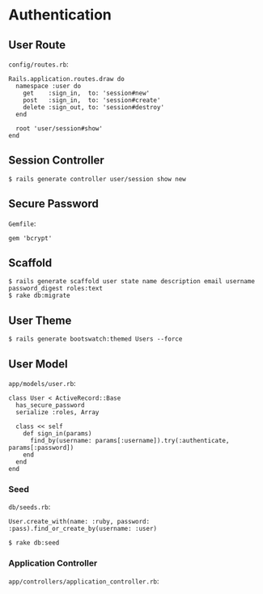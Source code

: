 # Authentication

## User Route

`config/routes.rb`:

```
Rails.application.routes.draw do
  namespace :user do
    get    :sign_in,  to: 'session#new'
    post   :sign_in,  to: 'session#create'
    delete :sign_out, to: 'session#destroy'
  end

  root 'user/session#show'
end
```

## Session Controller

```
$ rails generate controller user/session show new
```

## Secure Password

`Gemfile`:

```
gem 'bcrypt'
```

## Scaffold

```
$ rails generate scaffold user state name description email username password_digest roles:text
$ rake db:migrate
```

## User Theme

```
$ rails generate bootswatch:themed Users --force
```

## User Model

`app/models/user.rb`:

```
class User < ActiveRecord::Base
  has_secure_password
  serialize :roles, Array

  class << self
    def sign_in(params)
      find_by(username: params[:username]).try(:authenticate, params[:password])
    end
  end
end
```

### Seed

`db/seeds.rb`:

```
User.create_with(name: :ruby, password: :pass).find_or_create_by(username: :user)
```

```
$ rake db:seed
```

### Application Controller

`app/controllers/application_controller.rb`:
